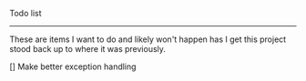 Todo list

***
These are items I want to do and likely won't happen has I get this project
stood back up to where it was previously.

[] Make better exception handling
